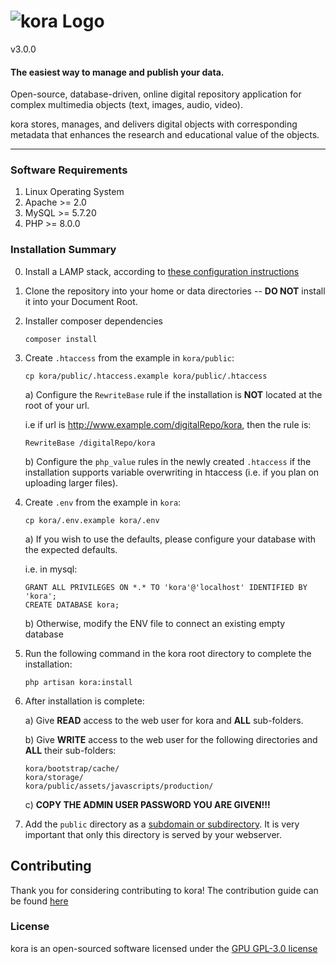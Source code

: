 # ![kora Logo](https://matrix-msu.github.io/kora/images/logo_green_text_dark.svg) 

v3.0.0

#### The easiest way to manage and publish your data.

Open-source, database-driven, online digital repository application for complex multimedia objects (text, images, audio, 
video).

kora stores, manages, and delivers digital objects with corresponding metadata that enhances the research and 
educational value of the objects. 

***

### Software Requirements
1) Linux Operating System
2) Apache >= 2.0
3) MySQL >= 5.7.20
4) PHP >= 8.0.0

### Installation Summary

0) Install a LAMP stack, according to [these configuration instructions](https://chi-initiative.github.io/kora-documentation/getting-started/system_requirements/)

1) Clone the repository into your home or data directories -- **DO NOT** install it into your Document Root.

2) Installer composer dependencies

       composer install

3) Create `.htaccess` from the example in `kora/public`:

       cp kora/public/.htaccess.example kora/public/.htaccess
       
    a) Configure the `RewriteBase` rule if the installation is **NOT** located at the root of your url.
    
    i.e if url is http://www.example.com/digitalRepo/kora, then the rule is:
       
       RewriteBase /digitalRepo/kora
       
    b) Configure the `php_value` rules in the newly created `.htaccess` if the installation supports variable 
       overwriting in htaccess (i.e. if you plan on uploading larger files).

4) Create `.env` from the example in `kora`:

       cp kora/.env.example kora/.env
       
    a) If you wish to use the defaults, please configure your database with the expected defaults. 
    
    i.e. in mysql:
       
       GRANT ALL PRIVILEGES ON *.* TO 'kora'@'localhost' IDENTIFIED BY 'kora';
       CREATE DATABASE kora;

   b) Otherwise, modify the ENV file to connect an existing empty database

5) Run the following command in the kora root directory to complete the installation:

       php artisan kora:install

6) After installation is complete:

    a) Give **READ** access to the web user for kora and **ALL** sub-folders.
    
    b) Give **WRITE** access to the web user for the following directories and **ALL** their sub-folders:
       
       kora/bootstrap/cache/
       kora/storage/
       kora/public/assets/javascripts/production/
       
    c) **COPY THE ADMIN USER PASSWORD YOU ARE GIVEN!!!**

7) Add the `public` directory as a [subdomain or subdirectory](https://chi-initiative.github.io/kora-documentation/getting-started/installing_kora_domains/#create-kora-installation-urls). It is very important that only this directory is served by your webserver.

## Contributing

Thank you for considering contributing to kora! The contribution guide can be found 
[here](https://github.com/matrix-msu/kora/blob/master/CONTRIBUTING.md)

### License

kora is an open-sourced software licensed under the [GPU GPL-3.0 license](https://opensource.org/licenses/GPL-3.0)
